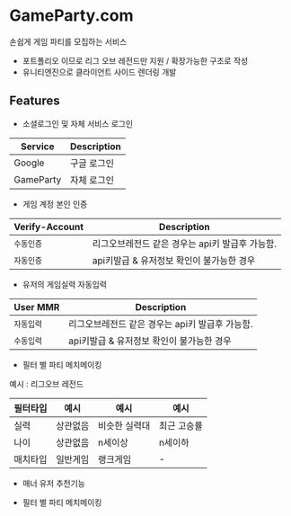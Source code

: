 # GameParty.com
 손쉽게 게임 파티를 모집하는 서비스 
 - 포트폴리오 이므로 리그 오브 레전드만 지원 / 확장가능한 구조로 작성
 - 유니티엔진으로 클라이언트 사이드 렌더링 개발 
 
 
 ## Features
 - 소셜로그인 및 자체 서비스 로그인
 
| Service | Description |
| --- | --- |
| Google | 구글 로그인 | 
| GameParty | 자체 로그인 | 

 
 - 게임 계정 본인 인증 
  
| Verify-Account | Description |
| --- | --- |
| `수동인증` | 리그오브레전드 같은 경우는 api키 발급후 가능함. |
| `자동인증` | api키발급 & 유저정보 확인이 불가능한 경우 | 


 - 유저의 게임실력 자동입력 
 
| User MMR | Description |
| --- | --- |
| `자동입력` | 리그오브레전드 같은 경우는 api키 발급후 가능함. |
| `수동입력` | api키발급 & 유저정보 확인이 불가능한 경우 | 

- 필터 별 파티 메치메이킹

예시 : 리그오브 레전드

| 필터타입 | 예시 | 예시 | 예시 |
| ------- | ---- | ---- | ---- |
| 실력 | 상관없음 | 비슷한 실력대 | 최근 고승률 |
| 나이 | 상관없음 | n세이상 | n세이하 |
| 매치타입 | 일반게임 | 랭크게임 | - |

- 매너 유저 추천기능


- 필터 별 파티 메치메이킹
